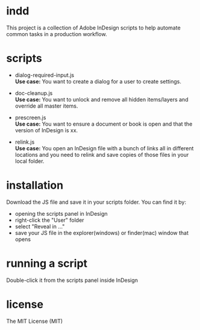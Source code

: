 # indd
This project is a collection of Adobe InDesign scripts to help automate common tasks in a production workflow.

# scripts

* dialog-required-input.js  
**Use case:** You want to create a dialog for a user to create settings.

* doc-cleanup.js  
**Use case:** You want to unlock and remove all hidden items/layers and override all master items.

* prescreen.js  
**Use case:** You want to ensure a document or book is open and that the version of InDesign is xx.

* relink.js  
**Use case:** You open an InDesign file with a bunch of links all in different locations and you need to relink and save copies of those files in your local folder.

# installation
Download the JS file and save it in your scripts folder. You can find it by:

* opening the scripts panel in InDesign
* right-click the "User" folder
* select "Reveal in ..."
* save your JS file in the explorer(windows) or finder(mac) window that opens

# running a script
Double-click it from the scripts panel inside InDesign

# license
The MIT License (MIT)